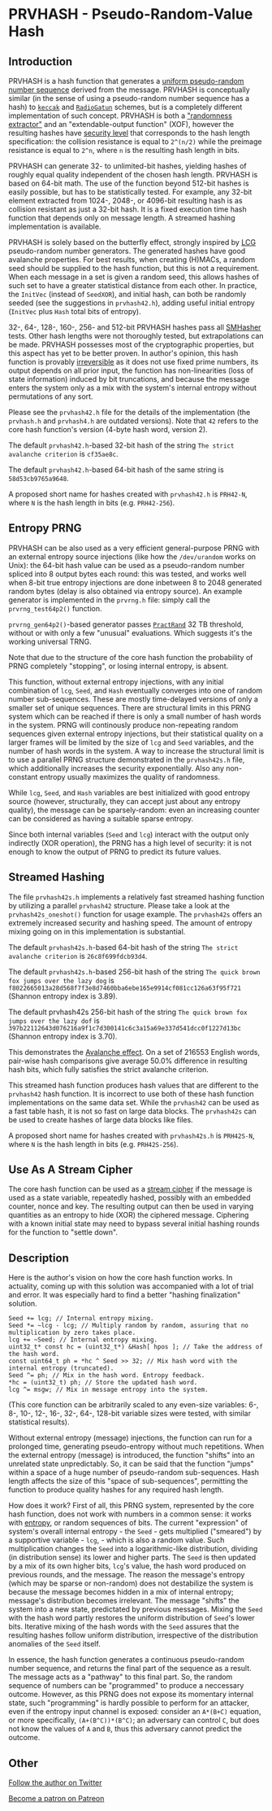 # PRVHASH - Pseudo-Random-Value Hash #

## Introduction ##

PRVHASH is a hash function that generates a [uniform pseudo-random number
sequence](https://en.wikipedia.org/wiki/Pseudorandom_number_generator)
derived from the message. PRVHASH is conceptually similar (in the sense of
using a pseudo-random number sequence has a hash) to [`keccak`](https://en.wikipedia.org/wiki/SHA-3)
and [`RadioGatun`](https://en.wikipedia.org/wiki/RadioGat%C3%BAn)
schemes, but is a completely different implementation of such concept.
PRVHASH is both a ["randomness extractor"](https://en.wikipedia.org/wiki/Randomness_extractor)
and an "extendable-output function" (XOF), however the resulting hashes have
[security level](https://en.wikipedia.org/wiki/Security_of_cryptographic_hash_functions)
that corresponds to the hash length specification: the collision resistance is
equal to `2^(n/2)` while the preimage resistance is equal to `2^n`, where `n`
is the resulting hash length in bits.

PRVHASH can generate 32- to unlimited-bit hashes, yielding hashes of roughly
equal quality independent of the chosen hash length. PRVHASH is based on
64-bit math. The use of the function beyond 512-bit hashes is easily possible,
but has to be statistically tested. For example, any 32-bit element extracted
from 1024-, 2048-, or 4096-bit resulting hash is as collision resistant as
just a 32-bit hash. It is a fixed execution time hash function that depends
only on message length. A streamed hashing implementation is available.

PRVHASH is solely based on the butterfly effect, strongly inspired by [LCG](https://en.wikipedia.org/wiki/Linear_congruential_generator)
pseudo-random number generators. The generated hashes have good avalanche
properties. For best results, when creating (H)MACs, a random seed should be
supplied to the hash function, but this is not a requirement. When each
message in a set is given a random seed, this allows hashes of such set to
have a greater statistical distance from each other. In practice, the
`InitVec` (instead of `SeedXOR`), and initial hash, can both be randomly
seeded (see the suggestions in `prvhash42.h`), adding useful initial entropy
(`InitVec` plus `Hash` total bits of entropy).

32-, 64-, 128-, 160-, 256- and 512-bit PRVHASH hashes pass all [SMHasher](https://github.com/rurban/smhasher)
tests. Other hash lengths were not thoroughly tested, but extrapolations can
be made. PRVHASH possesses most of the cryptographic properties, but this
aspect has yet to be better proven. In author's opinion, this hash function is
provably [irreversible](https://en.wikipedia.org/wiki/One-way_function)
as it does not use fixed prime numbers, its output depends on all prior input,
the function has non-linearities (loss of state information) induced by bit
truncations, and because the message enters the system only as a mix with the
system's internal entropy without permutations of any sort.

Please see the `prvhash42.h` file for the details of the implementation (the
`prvhash.h` and `prvhash4.h` are outdated versions). Note that `42` refers to
the core hash function's version (4-byte hash word, version 2).

The default `prvhash42.h`-based 32-bit hash of the string `The strict
avalanche criterion` is `cf35ae8c`.

The default `prvhash42.h`-based 64-bit hash of the same string is
`58d53cb9765a9648`.

A proposed short name for hashes created with `prvhash42.h` is `PRH42-N`,
where `N` is the hash length in bits (e.g. `PRH42-256`).

## Entropy PRNG ##

PRVHASH can be also used as a very efficient general-purpose PRNG with an
external entropy source injections (like how the `/dev/urandom` works on
Unix): the 64-bit hash value can be used as a pseudo-random number spliced
into 8 output bytes each round: this was tested, and works well when 8-bit
true entropy injections are done inbetween 8 to 2048 generated random bytes
(delay is also obtained via entropy source). An example generator is
implemented in the `prvrng.h` file: simply call the `prvrng_test64p2()`
function.

`prvrng_gen64p2()`-based generator passes [`PractRand`](http://pracrand.sourceforge.net/)
32 TB threshold, without or with only a few "unusual" evaluations. Which
suggests it's the working universal TRNG.

Note that due to the structure of the core hash function the probability of
PRNG completely "stopping", or losing internal entropy, is absent.

This function, without external entropy injections, with any initial
combination of `lcg`, `Seed`, and `Hash` eventually converges into one of
random number sub-sequences. These are mostly time-delayed versions of only a
smaller set of unique sequences. There are structural limits in this PRNG
system which can be reached if there is only a small number of hash words in
the system. PRNG will continously produce non-repeating random sequences given
external entropy injections, but their statistical quality on a larger frames
will be limited by the size of `lcg` and `Seed` variables, and the number of
hash words in the system. A way to increase the structural limit is to use a
parallel PRNG structure demonstrated in the `prvhash42s.h` file, which
additionally increases the security exponentially. Also any non-constant
entropy usually maximizes the quality of randomness.

While `lcg`, `Seed`, and `Hash` variables are best initialized with good
entropy source (however, structurally, they can accept just about any entropy
quality), the message can be sparsely-random: even an increasing counter can
be considered as having a suitable sparse entropy.

Since both internal variables (`Seed` and `lcg`) interact with the output
only indirectly (XOR operation), the PRNG has a high level of security: it is
not enough to know the output of PRNG to predict its future values.

## Streamed Hashing ##

The file `prvhash42s.h` implements a relatively fast streamed hashing
function by utilizing a parallel `prvhash42` structure. Please take a look
at the `prvhash42s_oneshot()` function for usage example. The `prvhash42s`
offers an extremely increased security and hashing speed. The amount of
entropy mixing going on in this implementation is substantial.

The default `prvhash42s.h`-based 64-bit hash of the string `The strict
avalanche criterion` is `26c8f699fdcb93d4`.

The default `prvhash42s.h`-based 256-bit hash of the string
`The quick brown fox jumps over the lazy dog` is
`f8022665013a28d568f7f3e8d7460bba6ebe165e9914cf081cc126a63f95f721`
(Shannon entropy index is 3.89).

The default prvhash42s 256-bit hash of the string
`The quick brown fox jumps over the lazy dof` is
`397b22112643d076216a9f1c7d300141c6c3a15a69e337d541dcc0f1227d13bc`
(Shannon entropy index is 3.70).

This demonstrates the [Avalanche effect](https://en.wikipedia.org/wiki/Avalanche_effect).
On a set of 216553 English words, pair-wise hash comparisons give average
50.0% difference in resulting hash bits, which fully satisfies the strict
avalanche criterion.

This streamed hash function produces hash values that are different to the
`prvhash42` hash function. It is incorrect to use both of these hash function
implementations on the same data set. While the `prvhash42` can be used as
a fast table hash, it is not so fast on large data blocks. The `prvhash42s`
can be used to create hashes of large data blocks like files.

A proposed short name for hashes created with `prvhash42s.h` is `PRH42S-N`,
where `N` is the hash length in bits (e.g. `PRH42S-256`).

## Use As A Stream Cipher ##

The core hash function can be used as a [stream cipher](https://en.wikipedia.org/wiki/Stream_cipher)
if the message is used as a state variable, repeatedly hashed, possibly with
an embedded counter, nonce and key. The resulting output can then be used in
varying quantities as an entropy to hide (XOR) the ciphered message. Ciphering
with a known initial state may need to bypass several initial hashing rounds
for the function to "settle down".

## Description ##

Here is the author's vision on how the core hash function works. In actuality,
coming up with this solution was accompanied with a lot of trial and error.
It was especially hard to find a better "hashing finalization" solution.

	Seed += lcg; // Internal entropy mixing.
	Seed *= ~lcg - lcg; // Multiply random by random, assuring that no multiplication by zero takes place.
	lcg += ~Seed; // Internal entropy mixing.
	uint32_t* const hc = (uint32_t*) &Hash[ hpos ]; // Take the address of the hash word.
	const uint64_t ph = *hc ^ Seed >> 32; // Mix hash word with the internal entropy (truncated).
	Seed ^= ph; // Mix in the hash word. Entropy feedback.
	*hc = (uint32_t) ph; // Store the updated hash word.
	lcg ^= msgw; // Mix in message entropy into the system.

(This core function can be arbitrarily scaled to any even-size variables:
6-, 8-, 10-, 12-, 16-, 32-, 64-, 128-bit variable sizes were tested, with
similar statistical results).

Without external entropy (message) injections, the function can run for a
prolonged time, generating pseudo-entropy without much repetitions. When the
external entropy (message) is introduced, the function "shifts" into an
unrelated state unpredictably. So, it can be said that the function "jumps"
within a space of a huge number of pseudo-random sub-sequences. Hash
length affects the size of this "space of sub-sequences", permitting the
function to produce quality hashes for any required hash length.

How does it work? First of all, this PRNG system, represented by the core hash
function, does not work with numbers in a common sense: it works with [entropy](https://en.wikipedia.org/wiki/Entropy_(information_theory)),
or random sequences of bits. The current "expression" of system's overall
internal entropy - the `Seed` - gets multiplied ("smeared") by a supportive
variable - `lcg`, - which is also a random value. Such multiplication changes
the `Seed` into a logarithmic-like distribution, dividing (in distribution
sense) its lower and higher parts. The `Seed` is then updated by a mix of its
own higher bits, `lcg`'s value, the hash word produced on previous rounds, and
the message. The reason the message's entropy (which may be sparse or
non-random) does not destabilize the system is because the message becomes
hidden in a mix of internal entropy; message's distribution becomes
irrelevant. The message "shifts" the system into a new state, predictated by
previous messages. Mixing the `Seed` with the hash word partly restores the
uniform distribution of `Seed`'s lower bits. Iterative mixing of the hash
words with the `Seed` assures that the resulting hashes follow uniform
distribution, irrespective of the distribution anomalies of the `Seed` itself.

In essence, the hash function generates a continuous pseudo-random number
sequence, and returns the final part of the sequence as a result. The message
acts as a "pathway" to this final part. So, the random sequence of numbers can
be "programmed" to produce a neccessary outcome. However, as this PRNG does
not expose its momentary internal state, such "programming" is hardly possible
to perform for an attacker, even if the entropy input channel is exposed:
consider an `A*(B+C)` equation, or more specifically, `(A+(B^C))*(B^C)`; an
adversary can control `C`, but does not know the values of `A` and `B`, thus
this adversary cannot predict the outcome.

## Other ##

[Follow the author on Twitter](https://twitter.com/AlekseyVaneev)

[Become a patron on Patreon](https://patreon.com/aleksey_vaneev)
